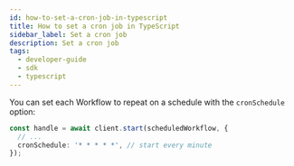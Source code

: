 ```yaml
---
id: how-to-set-a-cron-job-in-typescript
title: How to set a cron job in TypeScript
sidebar_label: Set a cron job
description: Set a cron job
tags:
  - developer-guide
  - sdk
  - typescript
---
```


You can set each Workflow to repeat on a schedule with the `cronSchedule` option:

```typescript
const handle = await client.start(scheduledWorkflow, {
  // ...
  cronSchedule: '* * * * *', // start every minute
});
```
